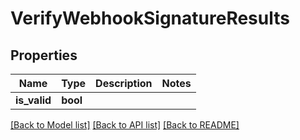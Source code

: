 # VerifyWebhookSignatureResults

## Properties
Name | Type | Description | Notes
------------ | ------------- | ------------- | -------------
**is_valid** | **bool** |  | 

[[Back to Model list]](../README#documentation-for-models) [[Back to API list]](../README#documentation-for-api-endpoints) [[Back to README]](../README)


